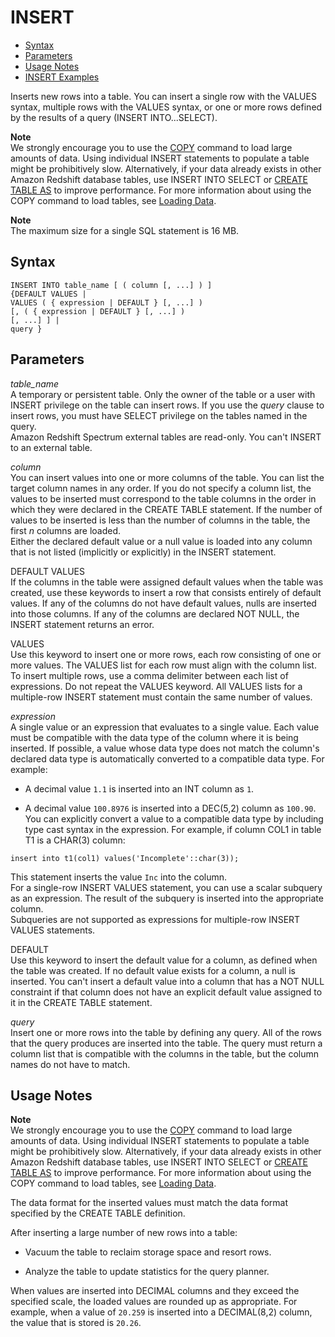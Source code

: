 # INSERT<a name="r_INSERT_30"></a>


+ [Syntax](#r_INSERT_30-synopsis)
+ [Parameters](#r_INSERT_30-parameters)
+ [Usage Notes](#r_INSERT_30_usage_notes)
+ [INSERT Examples](c_Examples_of_INSERT_30.md)

Inserts new rows into a table\. You can insert a single row with the VALUES syntax, multiple rows with the VALUES syntax, or one or more rows defined by the results of a query \(INSERT INTO\.\.\.SELECT\)\.

**Note**  
We strongly encourage you to use the [COPY](r_COPY.md) command to load large amounts of data\. Using individual INSERT statements to populate a table might be prohibitively slow\. Alternatively, if your data already exists in other Amazon Redshift database tables, use INSERT INTO SELECT or [CREATE TABLE AS](r_CREATE_TABLE_AS.md) to improve performance\. For more information about using the COPY command to load tables, see [Loading Data](t_Loading_data.md)\.

**Note**  
The maximum size for a single SQL statement is 16 MB\.

## Syntax<a name="r_INSERT_30-synopsis"></a>

```
INSERT INTO table_name [ ( column [, ...] ) ]
{DEFAULT VALUES |
VALUES ( { expression | DEFAULT } [, ...] )
[, ( { expression | DEFAULT } [, ...] )
[, ...] ] |
query }
```

## Parameters<a name="r_INSERT_30-parameters"></a>

 *table\_name*   
A temporary or persistent table\. Only the owner of the table or a user with INSERT privilege on the table can insert rows\. If you use the *query* clause to insert rows, you must have SELECT privilege on the tables named in the query\.   
Amazon Redshift Spectrum external tables are read\-only\. You can't INSERT to an external table\.

 *column*   
You can insert values into one or more columns of the table\. You can list the target column names in any order\. If you do not specify a column list, the values to be inserted must correspond to the table columns in the order in which they were declared in the CREATE TABLE statement\. If the number of values to be inserted is less than the number of columns in the table, the first *n* columns are loaded\.   
Either the declared default value or a null value is loaded into any column that is not listed \(implicitly or explicitly\) in the INSERT statement\. 

DEFAULT VALUES   
If the columns in the table were assigned default values when the table was created, use these keywords to insert a row that consists entirely of default values\. If any of the columns do not have default values, nulls are inserted into those columns\. If any of the columns are declared NOT NULL, the INSERT statement returns an error\. 

VALUES   
Use this keyword to insert one or more rows, each row consisting of one or more values\. The VALUES list for each row must align with the column list\. To insert multiple rows, use a comma delimiter between each list of expressions\. Do not repeat the VALUES keyword\. All VALUES lists for a multiple\-row INSERT statement must contain the same number of values\. 

 *expression*   
A single value or an expression that evaluates to a single value\. Each value must be compatible with the data type of the column where it is being inserted\. If possible, a value whose data type does not match the column's declared data type is automatically converted to a compatible data type\. For example:   

+ A decimal value `1.1` is inserted into an INT column as `1`\. 

+ A decimal value `100.8976` is inserted into a DEC\(5,2\) column as `100.90`\. 
You can explicitly convert a value to a compatible data type by including type cast syntax in the expression\. For example, if column COL1 in table T1 is a CHAR\(3\) column:   

```
insert into t1(col1) values('Incomplete'::char(3));
```
This statement inserts the value `Inc` into the column\.   
For a single\-row INSERT VALUES statement, you can use a scalar subquery as an expression\. The result of the subquery is inserted into the appropriate column\.   
Subqueries are not supported as expressions for multiple\-row INSERT VALUES statements\. 

DEFAULT   
Use this keyword to insert the default value for a column, as defined when the table was created\. If no default value exists for a column, a null is inserted\. You can't insert a default value into a column that has a NOT NULL constraint if that column does not have an explicit default value assigned to it in the CREATE TABLE statement\. 

 *query*   
Insert one or more rows into the table by defining any query\. All of the rows that the query produces are inserted into the table\. The query must return a column list that is compatible with the columns in the table, but the column names do not have to match\. 

## Usage Notes<a name="r_INSERT_30_usage_notes"></a>

**Note**  
We strongly encourage you to use the [COPY](r_COPY.md) command to load large amounts of data\. Using individual INSERT statements to populate a table might be prohibitively slow\. Alternatively, if your data already exists in other Amazon Redshift database tables, use INSERT INTO SELECT or [CREATE TABLE AS](r_CREATE_TABLE_AS.md) to improve performance\. For more information about using the COPY command to load tables, see [Loading Data](t_Loading_data.md)\.

The data format for the inserted values must match the data format specified by the CREATE TABLE definition\. 

 After inserting a large number of new rows into a table: 

+ Vacuum the table to reclaim storage space and resort rows\. 

+ Analyze the table to update statistics for the query planner\. 

When values are inserted into DECIMAL columns and they exceed the specified scale, the loaded values are rounded up as appropriate\. For example, when a value of `20.259` is inserted into a DECIMAL\(8,2\) column, the value that is stored is `20.26`\. 